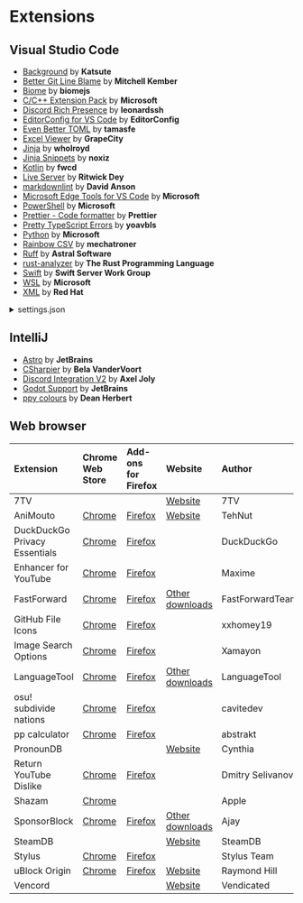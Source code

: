 # Extensions

## Visual Studio Code

- [Background](https://marketplace.visualstudio.com/items?itemName=Katsute.code-background) by **Katsute**
- [Better Git Line Blame](https://marketplace.visualstudio.com/items?itemName=mk12.better-git-line-blame) by **Mitchell Kember**
- [Biome](https://marketplace.visualstudio.com/items?itemName=biomejs.biome) by **biomejs**
- [C/C++ Extension Pack](https://marketplace.visualstudio.com/items?itemName=ms-vscode.cpptools-extension-pack) by **Microsoft**
- [Discord Rich Presence](https://marketplace.visualstudio.com/items?itemName=LeonardSSH.vscord) by **leonardssh**
- [EditorConfig for VS Code](https://marketplace.visualstudio.com/items?itemName=EditorConfig.EditorConfig) by **EditorConfig**
- [Even Better TOML](https://marketplace.visualstudio.com/items?itemName=tamasfe.even-better-toml) by **tamasfe**
- [Excel Viewer](https://marketplace.visualstudio.com/items?itemName=GrapeCity.gc-excelviewer) by **GrapeCity**
- [Jinja](https://marketplace.visualstudio.com/items?itemName=wholroyd.jinja) by **wholroyd**
- [Jinja Snippets](https://marketplace.visualstudio.com/items?itemName=noxiz.jinja-snippets) by **noxiz**
- [Kotlin](https://marketplace.visualstudio.com/items?itemName=fwcd.kotlin) by **fwcd**
- [Live Server](https://marketplace.visualstudio.com/items?itemName=ritwickdey.LiveServer) by **Ritwick Dey**
- [markdownlint](https://marketplace.visualstudio.com/items?itemName=DavidAnson.vscode-markdownlint) by **David Anson**
- [Microsoft Edge Tools for VS Code](https://marketplace.visualstudio.com/items?itemName=ms-edgedevtools.vscode-edge-devtools) by **Microsoft**
- [PowerShell](https://marketplace.visualstudio.com/items?itemName=ms-vscode.PowerShell) by **Microsoft**
- [Prettier - Code formatter](https://marketplace.visualstudio.com/items?itemName=esbenp.prettier-vscode) by **Prettier**
- [Pretty TypeScript Errors](https://marketplace.visualstudio.com/items?itemName=yoavbls.pretty-ts-errors) by **yoavbls**
- [Python](https://marketplace.visualstudio.com/items?itemName=ms-python.python) by **Microsoft**
- [Rainbow CSV](https://marketplace.visualstudio.com/items?itemName=mechatroner.rainbow-csv) by **mechatroner**
- [Ruff](https://marketplace.visualstudio.com/items?itemName=charliermarsh.ruff) by **Astral Software**
- [rust-analyzer](https://marketplace.visualstudio.com/items?itemName=rust-lang.rust-analyzer) by **The Rust Programming Language**
- [Swift](https://marketplace.visualstudio.com/items?itemName=sswg.swift-lang) by **Swift Server Work Group**
- [WSL](https://marketplace.visualstudio.com/items?itemName=ms-vscode-remote.remote-wsl) by **Microsoft**
- [XML](https://marketplace.visualstudio.com/items?itemName=redhat.vscode-xml) by **Red Hat**

<details>
<summary>settings.json</summary>

```jsonc
{
	"editor.fontFamily": "'JetBrains Mono', Consolas, 'Courier New', monospace",
	"editor.tabSize": 3,
	"editor.insertSpaces": false,
	"editor.wordWrap": "on",
	"explorer.confirmDelete": false,
	"explorer.confirmDragAndDrop": false,
	"background.editorBackgrounds": [
		// https://www.pixiv.net/artworks/110924199
		// https://www.pixiv.net/artworks/112764530
		// https://www.pixiv.net/artworks/114087124
		"~/code/wallpapers/editor/110924199_p7.png",
		"~/code/wallpapers/editor/110924199_p30.png",
		"~/code/wallpapers/editor/110924199_p31.png",
		"~/code/wallpapers/editor/112764530_p1.png",
		"~/code/wallpapers/editor/112764530_p8.png",
		"~/code/wallpapers/editor/112764530_p20.png",
		"~/code/wallpapers/editor/112764530_p24.png",
		"~/code/wallpapers/editor/114087124_p3.png",
		"~/code/wallpapers/editor/114087124_p10.png",
		"~/code/wallpapers/editor/114087124_p26.png"
	],
	"background.sidebarBackgrounds": [
		// https://www.pixiv.net/artworks/116524058
		// https://www.pixiv.net/artworks/110138648
		"~/code/wallpapers/sidebar/116524058_p0.png",
		"~/code/wallpapers/sidebar/110138648_p0.jpg"
	],
	"background.panelBackgrounds": [
		// https://www.pixiv.net/artworks/106593162
		"~/code/wallpapers/panel/106593162_p0.png"
	],
	"background.backgroundOpacity": [0.9, 0.9, 0.8, 0.8],
	"C_Cpp.default.compilerPath": "g++",
	"vscord.app.name": "Visual Studio Code",
	"vscord.app.privacyMode.enable": true,
	"git.autofetch": true,
	"git.confirmSync": false,
	"git.enableSmartCommit": true,
	"prettier.useTabs": true
}
```

</details>

## IntelliJ

- [Astro](https://plugins.jetbrains.com/plugin/20959-astro) by **JetBrains**
- [CSharpier](https://plugins.jetbrains.com/plugin/18243-csharpier) by **Bela VanderVoort**
- [Discord Integration V2](https://plugins.jetbrains.com/plugin/23420-discord-integration-v2) by **Axel Joly**
- [Godot Support](https://plugins.jetbrains.com/plugin/13882-godot-support) by **JetBrains**
- [ppy colours](https://plugins.jetbrains.com/plugin/22022-ppy-colours) by **Dean Herbert**

## Web browser

| Extension | Chrome Web Store | Add-ons for Firefox | Website | Author |
| :-- | :-- | :-- | :-- | :-- |
| 7TV | | | [Website](https://7tv.app/) | 7TV |
| AniMouto | [Chrome](https://chromewebstore.google.com/detail/ilhjhegbgdghfkdgeahkpikkjgaaoklh) | [Firefox](https://addons.mozilla.org/firefox/addon/animouto/) | [Website](https://www.animouto.moe/) | TehNut |
| DuckDuckGo Privacy Essentials | [Chrome](https://chromewebstore.google.com/detail/bkdgflcldnnnapblkhphbgpggdiikppg) | [Firefox](https://addons.mozilla.org/firefox/addon/duckduckgo-for-firefox) | | DuckDuckGo |
| Enhancer for YouTube | [Chrome](https://chromewebstore.google.com/detail/ponfpcnoihfmfllpaingbgckeeldkhle) | [Firefox](https://addons.mozilla.org/firefox/addon/enhancer-for-youtube) | | Maxime |
| FastForward | [Chrome](https://chromewebstore.google.com/detail/icallnadddjmdinamnolclfjanhfoafe) | [Firefox](https://addons.mozilla.org/firefox/addon/fastforwardteam) | [Other downloads](https://fastforward.team/) | FastForwardTeam |
| GitHub File Icons | [Chrome](https://chromewebstore.google.com/detail/ficfmibkjjnpogdcfhfokmihanoldbfe) | [Firefox](https://addons.mozilla.org/firefox/addon/github-file-icons) | | xxhomey19 |
| Image Search Options | [Chrome](https://chromewebstore.google.com/detail/kljmejbpilkadikecejccebmccagifhl) | [Firefox](https://addons.mozilla.org/firefox/addon/image-search-options/) | | Xamayon |
| LanguageTool | [Chrome](https://chromewebstore.google.com/detail/oldceeleldhonbafppcapldpdifcinji?utm_source=lt-homepage) | [Firefox](https://addons.mozilla.org/firefox/addon/languagetool/) | [Other downloads](https://languagetool.org/services) | LanguageTool |
| osu! subdivide nations | [Chrome](https://chromewebstore.google.com/detail/ehdehfcjlmekjdolbbmjgokdfeoocccd) | [Firefox](https://addons.mozilla.org/firefox/addon/osu-subdivide-nations) | | cavitedev |
| pp calculator | [Chrome](https://chromewebstore.google.com/detail/eoelpnjffjkdmfhfinfbgiejnbgihpdn) | [Firefox](https://addons.mozilla.org/firefox/addon/pp-calculator) | | abstrakt |
| PronounDB | | | [Website](https://pronoundb.org/) | Cynthia |
| Return YouTube Dislike | [Chrome](https://chromewebstore.google.com/detail/gebbhagfogifgggkldgodflihgfeippi) | [Firefox](https://addons.mozilla.org/firefox/addon/return-youtube-dislikes) | | Dmitry Selivanov |
| Shazam | [Chrome](https://chromewebstore.google.com/detail/mmioliijnhnoblpgimnlajmefafdfilb) | | | Apple |
| SponsorBlock | [Chrome](https://chromewebstore.google.com/detail/mnjggcdmjocbbbhaepdhchncahnbgone) | [Firefox](https://addons.mozilla.org/firefox/addon/sponsorblock/) | [Other downloads](https://sponsor.ajay.app/) | Ajay |
| SteamDB | | | [Website](https://steamdb.info/extension/) | SteamDB |
| Stylus | [Chrome](https://chromewebstore.google.com/detail/clngdbkpkpeebahjckkjfobafhncgmne) | [Firefox](https://addons.mozilla.org/firefox/addon/styl-us) | | Stylus Team |
| uBlock Origin | [Chrome](https://chromewebstore.google.com/detail/cjpalhdlnbpafiamejdnhcphjbkeiagm) | [Firefox](https://addons.mozilla.org/firefox/addon/ublock-origin) | [Website](https://ublockorigin.com/) | Raymond Hill |
| Vencord | | | [Website](https://vencord.dev/) | Vendicated |
